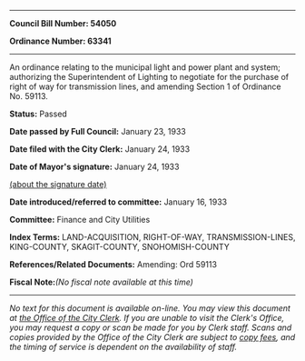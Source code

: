 

********

**Council Bill Number: 54050**
   
**Ordinance Number: 63341**
********

 An ordinance relating to the municipal light and power plant and system; authorizing the Superintendent of Lighting to negotiate for the purchase of right of way for transmission lines, and amending Section 1 of Ordinance No. 59113.

**Status:** Passed
   
**Date passed by Full Council:** January 23, 1933
   
**Date filed with the City Clerk:** January 24, 1933
   
**Date of Mayor's signature:** January 24, 1933
   
[(about the signature date)](/~public/approvaldate.htm)
   
   
   
**Date introduced/referred to committee:** January 16, 1933
   
**Committee:** Finance and City Utilities
   
   
**Index Terms:** LAND-ACQUISITION, RIGHT-OF-WAY, TRANSMISSION-LINES, KING-COUNTY, SKAGIT-COUNTY, SNOHOMISH-COUNTY

**References/Related Documents:** Amending: Ord 59113

**Fiscal Note:**_(No fiscal note available at this time)_
********

_No text for this document is available on-line. You may view this document at [the Office of the City Clerk](http://www.seattle.gov/leg/clerk/contactUs.htm). If you are unable to visit the Clerk's Office, you may request a copy or scan be made for you by Clerk staff. Scans and copies provided by the Office of the City Clerk are subject to [copy fees](http://clerk.seattle.gov/~public/clerkfees.htm), and the timing of service is dependent on the availability of staff._

